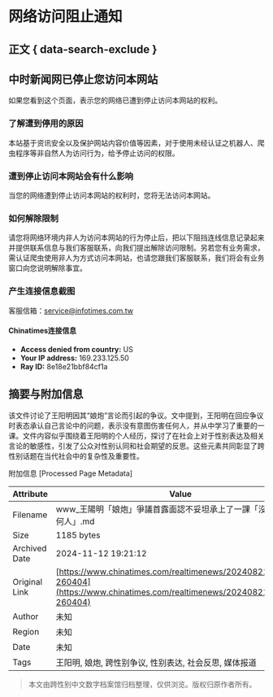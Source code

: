 # 网络访问阻止通知

## 正文 { data-search-exclude }


## 中时新闻网已停止您访问本网站

如果您看到这个页面，表示您的网络已遭到停止访问本网站的权利。

### 了解遭到停用的原因

本站基于资讯安全以及保护网站内容价值等因素，对于使用未经认证之机器人、爬虫程序等非自然人为访问行为，给予停止访问的权限。

### 遭到停止访问本网站会有什么影响

当您的网络遭到停止访问本网站的权利时，您将无法访问本网站。

### 如何解除限制

请您将网络环境内非人为访问本网站的行为停止后，把以下阻挡连线信息记录起来并提供联系信息与我们客服联系，向我们提出解除访问限制。另若您有业务需求，需认证爬虫使用非人为方式访问本网站，也请您跟我们客服联系，我们将会有业务窗口向您说明解除事宜。

### 产生连接信息截图

客服信箱：[service@infotimes.com.tw](mailto:service@infotimes.com.tw?subject=Cloudflare%20WAF%20连线错误)

#### Chinatimes连接信息

- **Access denied from country:** US
- **Your IP address:** 169.233.125.50
- **Ray ID:** 8e18e21bbf84cf1a

## 摘要与附加信息

<!-- tcd_abstract -->
该文件讨论了王阳明因其“娘炮”言论而引起的争议。文中提到，王阳明在回应争议时表态承认自己言论中的问题，表示没有意图伤害任何人，并从中学习了重要的一课。文件内容似乎围绕着王阳明的个人经历，探讨了在社会上对于性别表达及相关言论的敏感性，引发了公众对性别认同和社会期望的反思。这些元素共同彰显了跨性别话题在当代社会中的复杂性及重要性。
<!-- tcd_abstract_end -->

附加信息 [Processed Page Metadata]

| Attribute       | Value                                  |
|-----------------|----------------------------------------|
| Filename        | www_王陽明「娘炮」爭議首露面認不妥坦承上了一課「沒要傷害任何人」.md                             |
| Size            | 1185 bytes                           |
| Archived Date   | 2024-11-12 19:21:12                             |
| Original Link   | [https://www.chinatimes.com/realtimenews/20240821003823-260404](https://www.chinatimes.com/realtimenews/20240821003823-260404)                       |
| Author          | 未知                               |
| Region          | 未知                               |
| Date            | 未知                                 |
| Tags            | 王阳明, 娘炮, 跨性别争议, 性别表达, 社会反思, 媒体报道                                 |
>
> 本文由跨性别中文数字档案馆归档整理，仅供浏览。版权归原作者所有。
>